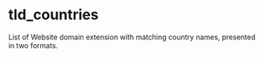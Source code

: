 # tld_countries
List of Website domain extension with matching country names, presented in two formats.